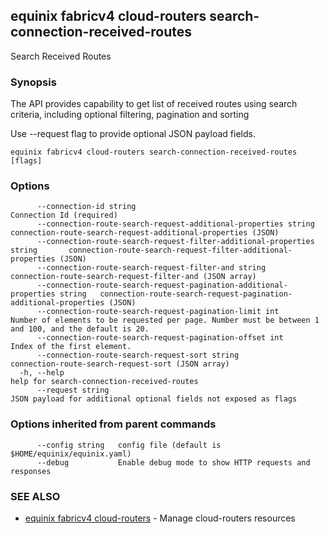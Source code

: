 ## equinix fabricv4 cloud-routers search-connection-received-routes

Search Received Routes

### Synopsis

The API provides capability to get list of received routes using search criteria, including optional filtering, pagination and sorting

Use --request flag to provide optional JSON payload fields.

```
equinix fabricv4 cloud-routers search-connection-received-routes [flags]
```

### Options

```
      --connection-id string                                                      Connection Id (required)
      --connection-route-search-request-additional-properties string              connection-route-search-request-additional-properties (JSON)
      --connection-route-search-request-filter-additional-properties string       connection-route-search-request-filter-additional-properties (JSON)
      --connection-route-search-request-filter-and string                         connection-route-search-request-filter-and (JSON array)
      --connection-route-search-request-pagination-additional-properties string   connection-route-search-request-pagination-additional-properties (JSON)
      --connection-route-search-request-pagination-limit int                      Number of elements to be requested per page. Number must be between 1 and 100, and the default is 20.
      --connection-route-search-request-pagination-offset int                     Index of the first element.
      --connection-route-search-request-sort string                               connection-route-search-request-sort (JSON array)
  -h, --help                                                                      help for search-connection-received-routes
      --request string                                                            JSON payload for additional optional fields not exposed as flags
```

### Options inherited from parent commands

```
      --config string   config file (default is $HOME/equinix/equinix.yaml)
      --debug           Enable debug mode to show HTTP requests and responses
```

### SEE ALSO

* [equinix fabricv4 cloud-routers](equinix_fabricv4_cloud-routers.md)	 - Manage cloud-routers resources

